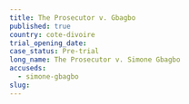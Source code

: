 ```yaml
---
title: The Prosecutor v. Gbagbo
published: true
country: cote-divoire
trial_opening_date:
case_status: Pre-trial
long_name: The Prosecutor v. Simone Gbagbo
accuseds:
  - simone-gbagbo
slug:
---
```



